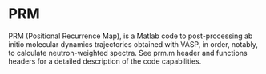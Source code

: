 # PRM
PRM (Positional Recurrence Map), is a Matlab code to post-processing ab initio molecular dynamics trajectories obtained with VASP, in order, notably, to calculate neutron-weighted spectra. 
See prm.m header and functions headers for a detailed description of the code capabilities.
